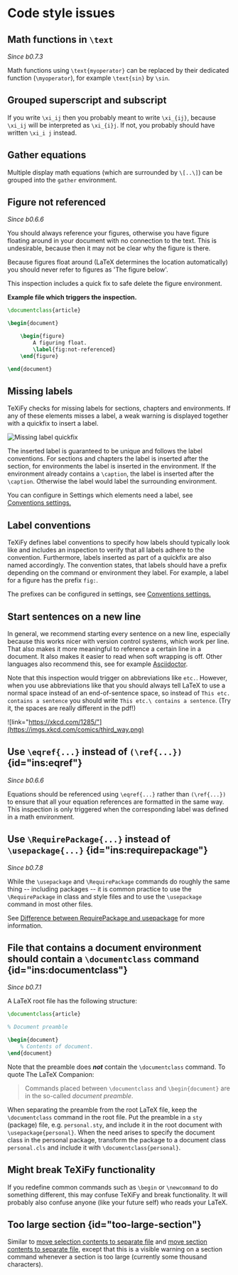 # Code style issues

## Math functions in `\text`
_Since b0.7.3_

Math functions using `\text{myoperator}` can be replaced by their dedicated function (`\myoperator`), for example `\text{sin}` by `\sin`.

## Grouped superscript and subscript

If you write `\xi_ij` then you probably meant to write `\xi_{ij}`, because `\xi_ij` will be interpreted as `\xi_{i}j`.
If not, you probably should have written `\xi_i j` instead.

## Gather equations
Multiple display math equations (which are surrounded by `\[..\]`) can be grouped into the `gather` environment.

## Figure not referenced

_Since b0.6.6_

You should always reference your figures, otherwise you have figure floating around in your document with no connection to the text.
This is undesirable, because then it may not be clear why the figure is there.

Because figures float around (LaTeX determines the location automatically) you should never refer to figures as 'The figure below'.

This inspection includes a quick fix to safe delete the figure environment.

**Example file which triggers the inspection.**

```latex
\documentclass{article}

\begin{document}

    \begin{figure}
        A figuring float.
        \label{fig:not-referenced}
    \end{figure}

\end{document}
```

## Missing labels
TeXiFy checks for missing labels for sections, chapters and environments. If any of these elements misses a label, a weak warning is displayed together with a quickfix to insert a label.

![Missing label quickfix](https://user-images.githubusercontent.com/7955528/73370333-5a045000-42b4-11ea-8148-971fb0a5858b.png)

The inserted label is guaranteed to be unique and follows the label conventions. For sections and chapters the label is inserted after the section, for environments the label is inserted in the environment. If the environment already contains a `\caption`, the label is inserted after the `\caption`. Otherwise the label would label the surrounding environment.

You can configure in Settings which elements need a label, see [Conventions settings.](Features#Conventions)

## Label conventions

TeXiFy defines label conventions to specify how labels should typically look like and includes an inspection to verify that all labels adhere to the convention. Furthermore, labels inserted as part of a quickfix are also named accordingly. The convention states, that labels should have a prefix depending on the command or environment they label. For example, a label for a figure has the prefix `fig:`.

The prefixes can be configured in settings, see [Conventions settings.](Features#Conventions)

## Start sentences on a new line

In general, we recommend starting every sentence on a new line, especially because this works nicer with version control systems, which work per line.
That also makes it more meaningful to reference a certain line in a document.
It also makes it easier to read when soft wrapping is off.
Other languages also recommend this, see for example [Asciidoctor](https://asciidoctor.org/docs/asciidoc-recommended-practices/#one-sentence-per-line).

Note that this inspection would trigger on abbreviations like `etc.`.
However, when you use abbreviations like that you should always tell LaTeX to use a normal space instead of an end-of-sentence space, so instead of `This etc. contains a sentence` you should write `This etc.\ contains a sentence`.
(Try it, the spaces are really different in the pdf!)

![link="https://xkcd.com/1285/"](https://imgs.xkcd.com/comics/third_way.png)

##  Use `\eqref{...}` instead of `(\ref{...})` {id="ins:eqref"}
_Since b0.6.6_

Equations should be referenced using `\eqref{...}` rather than `(\ref{...})` to ensure that all your equation references
are formatted in the same way. This inspection is only triggered when the corresponding label was defined in a math environment.

##  Use `\RequirePackage{...}` instead of `\usepackage{...}` {id="ins:requirepackage"}
_Since b0.7.8_

While the `\usepackage` and `\RequirePackage` commands do roughly the same thing -- including packages -- it is common practice to use the `\RequirePackage` in class and style files and to use the `\usepackage` command in most other files.

See [Difference between RequirePackage and usepackage](https://tex.stackexchange.com/questions/19919/whats-the-difference-between-requirepackage-and-usepackage) for more information.

##  File that contains a document environment should contain a `\documentclass` command {id="ins:documentclass"}
_Since b0.7.1_

A LaTeX root file has the following structure:

```latex
\documentclass{article}

% Document preamble

\begin{document}
    % Contents of document.
\end{document}
```

Note that the preamble does ***not*** contain the `\documentclass` command.
To quote The LaTeX Companion:

> Commands placed between `\documentclass` and `\begin{document}` are in the so-called _document preamble_.

When separating the preamble from the root LaTeX file, keep the `\documentclass` command in the root file.
Put the preamble in a `sty` (package) file, e.g. `personal.sty`, and include it in the root document with `\usepackage{personal}`.
When the need arises to specify the document class in the personal package, transform the package to a document class `personal.cls` and include it with `\documentclass{personal}`.

## Might break TeXiFy functionality

If you redefine common commands such as `\begin` or `\newcommand` to do something different, this may confuse TeXiFy and break functionality.
It will probably also confuse anyone (like your future self) who reads your LaTeX.

## Too large section {id="too-large-section"}

Similar to [move selection contents to separate file](Intentions#selection-to-file) and [move section contents to separate file](Intentions#move-section-to-file), except that this is a visible warning on a section command whenever a section is too large (currently some thousand characters).
